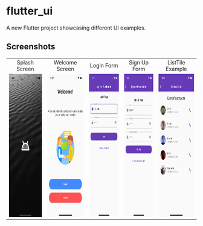 # flutter_ui

A new Flutter project showcasing different UI examples.

## Screenshots

<table>
  <tr>
    <td align="center">Splash Screen</td>
    <td align="center">Welcome Screen</td>
    <td align="center">Login Form</td>
    <td align="center">Sign Up Form</td>
    <td align="center">ListTile Example</td>
  </tr>
  <tr>
    <td align="center"><img src="screenshots/1.png" width=200 height=380></td>
    <td align="center"><img src="screenshots/2.png" width=200 height=380></td>
    <td align="center"><img src="screenshots/3.png" width=200 height=380></td>
    <td align="center"><img src="screenshots/4.png" width=200 height=380></td>
    <td align="center"><img src="screenshots/5.png" width=200 height=380></td>
  </tr>
</table>
